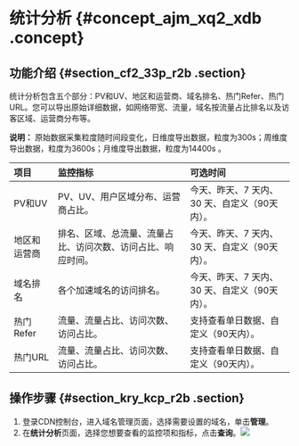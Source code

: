 # 统计分析 {#concept_ajm_xq2_xdb .concept}

## 功能介绍 {#section_cf2_33p_r2b .section}

统计分析包含五个部分：PV和UV、地区和运营商、域名排名、热门Refer、热门URL。您可以导出原始详细数据，如网络带宽、流量，域名按流量占比排名以及访客区域、运营商分布等。

**说明：** 原始数据采集粒度随时间段变化，日维度导出数据，粒度为300s；周维度导出数据，粒度为3600s；月维度导出数据，粒度为14400s 。

|项目|监控指标|可选时间|
|:-|:---|:---|
|PV和UV|PV、UV、用户区域分布、运营商占比。|今天、昨天、7 天内、30 天、自定义（90天内）。|
|地区和运营商|排名、区域、总流量、流量占比、访问次数、访问占比、响应时间。|今天、昨天、7 天内、30 天、自定义（90天内）。|
|域名排名|各个加速域名的访问排名。|今天、昨天、7 天内、30 天、自定义（90天内）。|
|热门Refer|流量、流量占比、访问次数、访问占比。|支持查看单日数据、自定义（90天内）。|
|热门URL|流量、流量占比、访问次数、访问占比。|支持查看单日数据、自定义（90天内）。|

## 操作步骤 {#section_kry_kcp_r2b .section}

1.  登录CDN控制台，进入域名管理页面，选择需要设置的域名，单击**管理**。
2.  在**统计分析**页面，选择您想要查看的监控项和指标，点击**查询**。![](http://static-aliyun-doc.oss-cn-hangzhou.aliyuncs.com/assets/img/5169/15332810998915_zh-CN.png)

